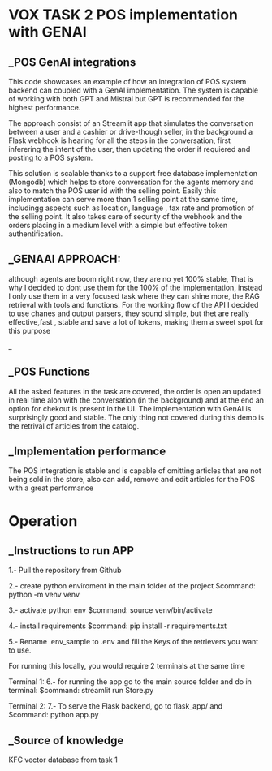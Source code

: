 # VOX TASK 2 POS implementation with GENAI

## _POS GenAI integrations

This code showcases an example of how an integration of POS system backend can coupled with a GenAI implementation. The system is capable of working with both GPT and Mistral but GPT is recommended for the highest performance.

The approach consist of an Streamlit app that simulates the conversation between a user and a cashier or drive-though seller, in the background a Flask webhook is hearing for all the steps in the conversation, first inferering the intent of the user, then updating the order if requiered and posting to a POS system.

This solution is scalable thanks to a support free database implementation (Mongodb) which helps to store conversation for the agents memory and also to match the POS user id with the selling point. Easily this implementation can serve more than 1 selling point at the same time, includingg aspects such as location, language , tax rate and promotion of the selling point. It also takes care of security of the webhook and the orders placing in a medium level with a simple but effective token authentification.


## _GENAAI APPROACH:
although agents are boom right now, they are no yet 100% stable, That is why I decided to dont use them for the 100% of the implementation, instead I only use them in a very focused task where they can shine more, the RAG retrieval with tools and functions. For the working flow of the API I decided to use chanes and output parsers, they sound simple, but thet are really effective,fast , stable and save a lot of tokens, making them a sweet spot for this purpose

_
## _POS Functions
All the asked features in the task are covered, the order is open an updated in real time alon with the conversation (in the background) and at the end an option for chekout is present in the UI. The implementation with GenAI is surprisingly good and stable. The only thing not covered during this demo is the retrival of articles from the catalog.

## _Implementation performance

The POS integration is stable and is capable of omitting articles that are not being sold in the store, also can add, remove and edit articles for the POS with a great performance

# Operation

## _Instructions to run APP
1.- Pull the repository from Github

2.- create python enviroment in the main folder of the project
$command: python -m venv venv    

3.- activate python env
$command: source venv/bin/activate

4.- install requirements
$command: pip install -r requirements.txt

5.- Rename .env_sample to .env and fill the Keys of the retrievers you want to use.

For running this locally, you would require 2 terminals at the same time

Terminal 1:
6.- for running the app go to the main source folder and do in terminal:
$command: streamlit run Store.py

Terminal 2:
7.- To serve the Flask backend, go to flask_app/ and 
$command: python app.py



## _Source of knowledge
KFC vector database from task 1
